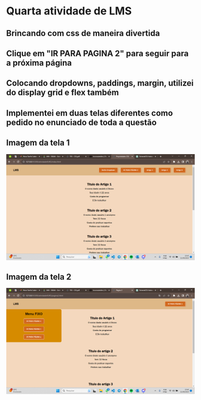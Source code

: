 # Quarta atividade de LMS

## Brincando com css de maneira divertida

## Clique em "IR PARA PAGINA 2" para seguir para a próxima página

## Colocando dropdowns, paddings, margin, utilizei do display grid e flex também

## Implementei em duas telas diferentes como pedido no enunciado de toda a questão

## Imagem da tela 1

![img 1](https://github.com/brunossales/LMS_SCRIPT/blob/main/atividade4LMS/imgs/pagina%201.png)

## Imagem da tela 2

![img 2](https://github.com/brunossales/LMS_SCRIPT/blob/main/atividade4LMS/imgs/pagina%202.png)
